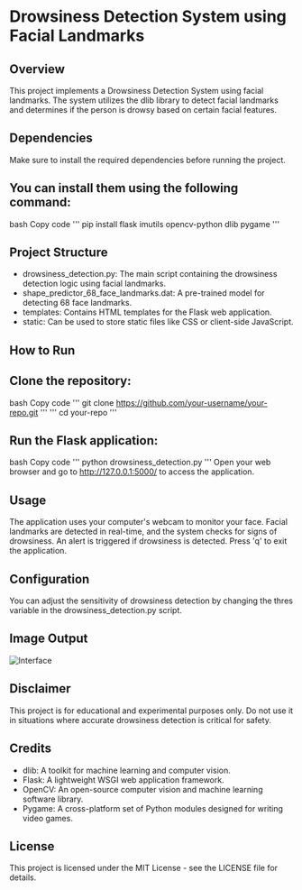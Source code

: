 # Drowsiness Detection System using Facial Landmarks
## Overview
This project implements a Drowsiness Detection System using facial landmarks. 
The system utilizes the dlib library to detect facial landmarks and determines if the person is drowsy based on certain facial features.

## Dependencies
Make sure to install the required dependencies before running the project. 

## You can install them using the following command:
bash
Copy code
''' pip install flask imutils opencv-python dlib pygame '''

## Project Structure

* drowsiness_detection.py: The main script containing the drowsiness detection logic using facial landmarks.
* shape_predictor_68_face_landmarks.dat: A pre-trained model for detecting 68 face landmarks.
* templates: Contains HTML templates for the Flask web application.
* static: Can be used to store static files like CSS or client-side JavaScript.

## How to Run
## Clone the repository:
bash
Copy code
''' git clone https://github.com/your-username/your-repo.git '''
''' cd your-repo '''

## Run the Flask application:
bash
Copy code
''' python drowsiness_detection.py '''
Open your web browser and go to http://127.0.0.1:5000/ to access the application.

## Usage
The application uses your computer's webcam to monitor your face.
Facial landmarks are detected in real-time, and the system checks for signs of drowsiness.
An alert is triggered if drowsiness is detected.
Press 'q' to exit the application.

## Configuration
You can adjust the sensitivity of drowsiness detection by changing the thres variable in the drowsiness_detection.py script.

## Image Output
![Interface](file:///C:/Users/gokul/Pictures/Screenshots/Screenshot%20(19).png)

## Disclaimer
This project is for educational and experimental purposes only. 
Do not use it in situations where accurate drowsiness detection is critical for safety.

## Credits
* dlib: A toolkit for machine learning and computer vision.
* Flask: A lightweight WSGI web application framework.
* OpenCV: An open-source computer vision and machine learning software library.
* Pygame: A cross-platform set of Python modules designed for writing video games.

## License
This project is licensed under the MIT License - see the LICENSE file for details.
